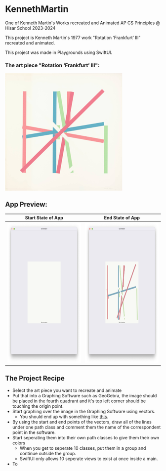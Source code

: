 # KennethMartin
One of Kenneth Martin's Works recreated and Animated AP CS Principles @ Hisar School 2023-2024

This project is Kenneth Martin's 1977 work "Rotation ‘Frankfurt’ III" recreated and animated.

This project was made in Playgrounds using SwiftUI.

### The art piece "Rotation ‘Frankfurt’ III":

<img src="https://github.com/BerkGozek/KennethMartin/blob/d66ac77da9f5b4d780450f8b3ab475d455f1daa6/Screenshots/KM_RF3.jpg" width="379" height="379.75" />

## App Preview:
| Start State of App                  | End State of App                    |
| ----------------------------------- | ----------------------------------- |
| <img src="https://github.com/BerkGozek/KennethMartin/blob/main/Screenshots/Empty.png" width = "444.8" height = "456" />| <img src="https://github.com/BerkGozek/KennethMartin/blob/main/Screenshots/Finished.png" width = "444.8" height = "456" />|

## The Project Recipe
- Select the art piece you want to recreate and animate
- Put that into a Graphing Software such as GeoGebra, the image should be placed in the fourth quadrant and it's top left corner should be touching the origin point.
- Start graphing over the image in the Graphing Software using vectors.
  - You should end up with something like [this](https://www.geogebra.org/calculator/bjx9ymde).
- By using the start and end points of the vectors, draw all of the lines under one path class and comment them the name of the correspondent point in the software.
- Start seperating them into their own path classes to give them their own colors
  - When you get to seperate 10 classes, put them in a group and continue outside the group.
  - SwiftUI only allows 10 seperate views to exist at once inside a main.
- To
